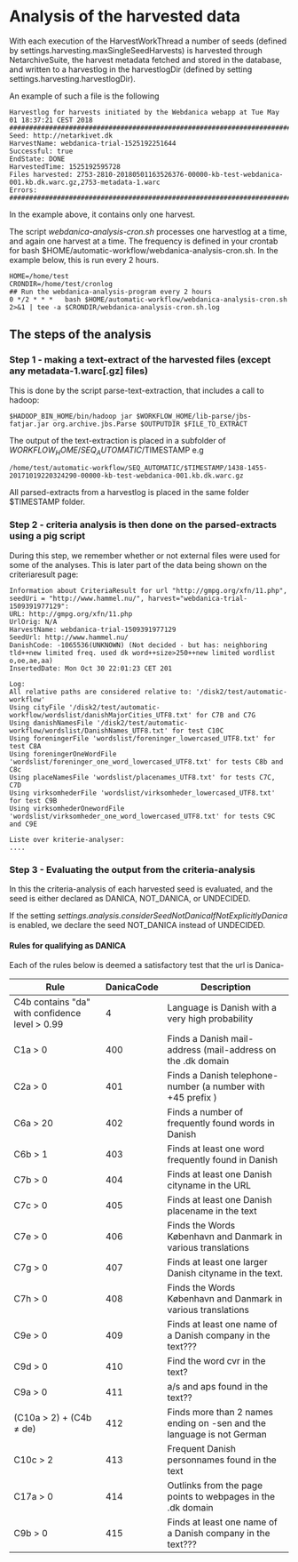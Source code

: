 # Analysis of the harvested data

With each execution of the HarvestWorkThread a number of seeds (defined by settings.harvesting.maxSingleSeedHarvests) is harvested through NetarchiveSuite, the harvest metadata fetched and stored in the database, and written to a harvestlog in the harvestlogDir (defined by setting settings.harvesting.harvestlogDir).

An example of such a file is the following
``` 
Harvestlog for harvests initiated by the Webdanica webapp at Tue May 01 18:37:21 CEST 2018
################################################################################
Seed: http://netarkivet.dk
HarvestName: webdanica-trial-1525192251644
Successful: true
EndState: DONE
HarvestedTime: 1525192595728
Files harvested: 2753-2810-20180501163526376-00000-kb-test-webdanica-001.kb.dk.warc.gz,2753-metadata-1.warc
Errors:  
################################################################################
``` 

In the example above, it contains only one harvest.

The script *webdanica-analysis-cron.sh* processes one harvestlog at a time, and again one harvest at a time.
The frequency is defined in your crontab for bash $HOME/automatic-workflow/webdanica-analysis-cron.sh.
In the example below, this is run every 2 hours.
```
HOME=/home/test
CRONDIR=/home/test/cronlog
## Run the webdanica-analysis-program every 2 hours
0 */2 * * *   bash $HOME/automatic-workflow/webdanica-analysis-cron.sh 2>&1 | tee -a $CRONDIR/webdanica-analysis-cron.sh.log
``` 

## The steps of the analysis

### Step 1 - making a text-extract of the harvested files (except any metadata-1.warc[.gz] files)

This is done by the script parse-text-extraction, that includes a call to hadoop:
``` 
$HADOOP_BIN_HOME/bin/hadoop jar $WORKFLOW_HOME/lib-parse/jbs-fatjar.jar org.archive.jbs.Parse $OUTPUTDIR $FILE_TO_EXTRACT
```

The output of the text-extraction is placed in a subfolder of $WORKFLOW_HOME/SEQ_AUTOMATIC/$TIMESTAMP
e.g 
```
/home/test/automatic-workflow/SEQ_AUTOMATIC/$TIMESTAMP/1438-1455-20171019220324290-00000-kb-test-webdanica-001.kb.dk.warc.gz
```
All parsed-extracts from a harvestlog is placed in the same folder $TIMESTAMP folder.

### Step 2 - criteria analysis is then done on the parsed-extracts using a pig script

During this step, we remember whether or not external files were used for some of the analyses.
This is later part of the data being shown on the criteriaresult page:
```
Information about CriteriaResult for url "http://gmpg.org/xfn/11.php", seedUri = "http://www.hammel.nu/", harvest="webdanica-trial-1509391977129":
URL: http://gmpg.org/xfn/11.php
UrlOrig: N/A
HarvestName: webdanica-trial-1509391977129
SeedUrl: http://www.hammel.nu/
DanishCode: -1065536(UNKNOWN) (Not decided - but has: neighboring tld++new limited freq. used dk word++size>250++new limited wordlist o,oe,ae,aa)
InsertedDate: Mon Oct 30 22:01:23 CET 201 

Log:
All relative paths are considered relative to: '/disk2/test/automatic-workflow'
Using cityFile '/disk2/test/automatic-workflow/wordslist/danishMajorCities_UTF8.txt' for C7B and C7G
Using danishNamesFile '/disk2/test/automatic-workflow/wordslist/DanishNames_UTF8.txt' for test C10C
Using foreningerFile 'wordslist/foreninger_lowercased_UTF8.txt' for test C8A
Using foreningerOneWordFile 'wordslist/foreninger_one_word_lowercased_UTF8.txt' for tests C8b and C8c
Using placeNamesFile 'wordslist/placenames_UTF8.txt' for tests C7C, C7D
Using virksomhederFile 'wordslist/virksomheder_lowercased_UTF8.txt' for test C9B
Using virksomhederOnewordFile 'wordslist/virksomheder_one_word_lowercased_UTF8.txt' for tests C9C and C9E

Liste over kriterie-analyser:
....
```

### Step 3 - Evaluating the output from the criteria-analysis

In this the criteria-analysis of each harvested seed is evaluated, and the seed is either declared as DANICA, NOT_DANICA, or UNDECIDED.

If the setting *settings.analysis.considerSeedNotDanicaIfNotExplicitlyDanica* is enabled, we declare the seed NOT_DANICA instead of UNDECIDED.

#### Rules for qualifying as DANICA
Each of the rules below is deemed a satisfactory test that the url is Danica-

Rule | DanicaCode | Description
-----| -----------| ------------------------------------
C4b contains "da" with confidence level > 0.99 | 4 | Language is Danish with a very high probability
C1a > 0 | 400 	| Finds a Danish mail-address (mail-address on the .dk domain
C2a > 0	| 401   | Finds a Danish telephone-number (a number with +45 prefix )
C6a > 20 | 402   | Finds a number of frequently found words in Danish
C6b > 1  | 403   | Finds at least one word frequently found in Danish
C7b > 0  | 404   | Finds at least one Danish cityname in the URL
C7c > 0  | 405   | Finds at least one Danish placename in the text
C7e > 0  | 406   | Finds the Words København and Danmark in various translations
C7g > 0  | 407   | Finds at least one larger Danish cityname in the text.
C7h > 0  | 408   | Finds the Words København and Danmark in various translations
C9e > 0  | 409   | Finds at least one name of a Danish company in the text???
C9d > 0  | 410   | Find the word cvr in the text?
C9a > 0  | 411   | a/s and aps found in the text??
(C10a > 2) + (C4b ≠ de) | 412 | Finds more than 2 names ending on -sen and the language is not German
C10c > 2 | 413 | Frequent Danish personnames found in the text
C17a > 0 | 414 | Outlinks from the page points to webpages in the .dk domain
C9b > 0  | 415 | Finds at least one name of a Danish company in the text???


